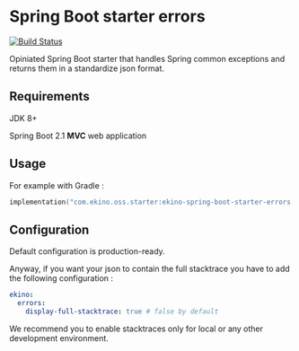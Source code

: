 # Spring Boot starter errors

[![Build Status](https://travis-ci.org/ekino/spring-boot-starter-errors.svg?branch=master)](https://travis-ci.org/ekino/spring-boot-starter-errors)

Opiniated Spring Boot starter that handles Spring common exceptions and returns them in a standardize json format.

## Requirements

JDK 8+

Spring Boot 2.1 **MVC** web application

## Usage

For example with Gradle :

```kotlin
implementation("com.ekino.oss.starter:ekino-spring-boot-starter-errors:1.0.0")
```

## Configuration

Default configuration is production-ready.

Anyway, if you want your json to contain the full stacktrace you have to add the following configuration :

```yaml
ekino:
  errors:
    display-full-stacktrace: true # false by default
```

We recommend you to enable stacktraces only for local or any other development environment.
